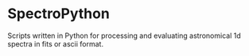 # SpectroPython
Scripts written in Python for processing and evaluating astronomical 1d spectra in fits or ascii format.
